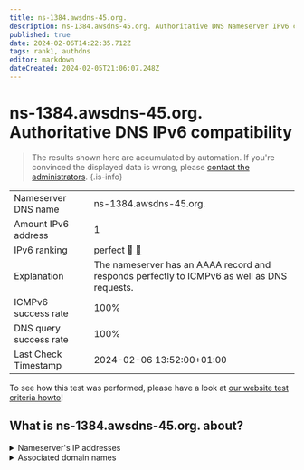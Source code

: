 ```yaml
---
title: ns-1384.awsdns-45.org.
description: ns-1384.awsdns-45.org. Authoritative DNS Nameserver IPv6 compatibility
published: true
date: 2024-02-06T14:22:35.712Z
tags: rank1, authdns
editor: markdown
dateCreated: 2024-02-05T21:06:07.248Z
---
```


# ns-1384.awsdns-45.org. Authoritative DNS IPv6 compatibility

> The results shown here are accumulated by automation. If you're convinced the displayed data is wrong, please [contact the administrators](/howto/chat). 
{.is-info}




|   |   |
| - | - |
| Nameserver DNS name | ns-1384.awsdns-45.org.
| Amount IPv6 address | 1
| IPv6 ranking | perfect :1st_place_medal: [🔗](/howto/ranking) |
| Explanation | The nameserver has an AAAA record and responds perfectly to ICMPv6 as well as DNS requests. |
| ICMPv6 success rate | 100%|
| DNS query success rate | 100% |
| Last Check Timestamp | 2024-02-06 13:52:00+01:00 |

To see how this test was performed, please have a look at [our website test criteria howto](/howto/testcriteria/authdns)!


## What is ns-1384.awsdns-45.org. about?




<details>
<summary>Nameserver's IP addresses</summary>

2600:9000:5305:6800::1

</details>



<details>
<summary>Associated domain names</summary>

www.mylan.com

</details>
